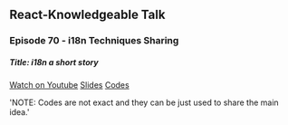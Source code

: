 ## React-Knowledgeable Talk

### Episode 70 - i18n Techniques Sharing

##### Title: i18n a short story

[Watch on Youtube](https://www.youtube.com/watch?v=0n7qMocglHw&t=2630s)
[Slides](https://github.com/mohsenshafiei/react-knowledgeable-talk/blob/master/slides/i18n%20-%20a%20short%20story.pdf)
[Codes](https://github.com/mohsenshafiei/react-knowledgeable-talk/tree/master/code)

'NOTE: Codes are not exact and they can be just used to share the main idea.'
